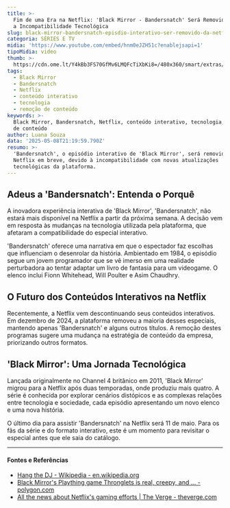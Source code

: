 ```yaml
---
title: >-
  Fim de uma Era na Netflix: 'Black Mirror - Bandersnatch' Será Removido Devido
  a Incompatibilidade Tecnológica
slug: black-mirror-bandersnatch-episdio-interativo-ser-removido-da-netflix
categoria: SÉRIES E TV
midia: 'https://www.youtube.com/embed/hnm0eJZH51c?enablejsapi=1'
tipoMidia: video
thumb: >-
  https://cdn.ome.lt/Y4kBb3FS70GfMv6LMQFcTiXbKi8=/480x360/smart/extras/conteudos/Captura_de_tela_2025-05-08_172128.png
tags:
  - Black Mirror
  - Bandersnatch
  - Netflix
  - conteúdo interativo
  - tecnologia
  - remoção de conteúdo
keywords: >-
  Black Mirror, Bandersnatch, Netflix, conteúdo interativo, tecnologia, remoção
  de conteúdo
author: Luana Souza
data: '2025-05-08T21:19:59.790Z'
resumo: >-
  'Bandersnatch', o episódio interativo de 'Black Mirror', será removido da
  Netflix em breve, devido à incompatibilidade com novas atualizações
  tecnológicas da plataforma.
---
```


## Adeus a 'Bandersnatch': Entenda o Porquê

A inovadora experiência interativa de 'Black Mirror', 'Bandersnatch', não estará mais disponível na Netflix a partir da próxima semana. A decisão vem em resposta às mudanças na tecnologia utilizada pela plataforma, que afetaram a compatibilidade do especial interativo.

'Bandersnatch' oferece uma narrativa em que o espectador faz escolhas que influenciam o desenrolar da história. Ambientado em 1984, o episódio segue um jovem programador que se vê imerso em uma realidade perturbadora ao tentar adaptar um livro de fantasia para um videogame. O elenco inclui Fionn Whitehead, Will Poulter e Asim Chaudhry.

## O Futuro dos Conteúdos Interativos na Netflix

Recentemente, a Netflix vem descontinuando seus conteúdos interativos. Em dezembro de 2024, a plataforma removeu a maioria desses especiais, mantendo apenas 'Bandersnatch' e alguns outros títulos. A remoção destes programas sugere uma mudança na estratégia de conteúdo da empresa, priorizando outros formatos.

## 'Black Mirror': Uma Jornada Tecnológica

Lançada originalmente no Channel 4 britânico em 2011, 'Black Mirror' migrou para a Netflix após duas temporadas, onde produziu mais quatro. A série é conhecida por explorar cenários distópicos e as complexas relações entre tecnologia e sociedade, cada episódio apresentando um novo elenco e uma nova história.

O último dia para assistir 'Bandersnatch' na Netflix será 11 de maio. Para os fãs da série e do formato interativo, este é um momento para revisitar o especial antes que ele saia do catálogo.

---

#### Fontes e Referências

- [Hang the DJ - Wikipedia - en.wikipedia.org](https://en.wikipedia.org/wiki/Hang_the_DJ)
- [Black Mirror's Plaything game Thronglets is real, creepy, and ... - polygon.com](https://www.polygon.com/555730/black-mirror-plaything-real-game-thronglets)
- [All the news about Netflix's gaming efforts | The Verge - theverge.com](https://www.theverge.com/22772589/netflix-video-games-app-news-updates)

